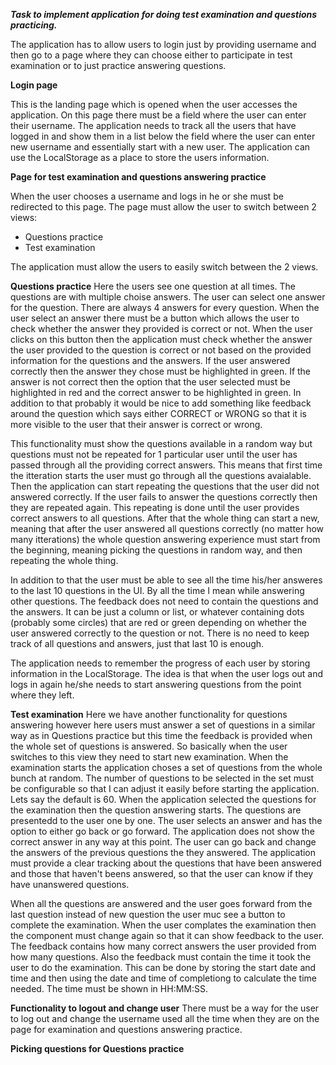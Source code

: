 ***Task to implement application for doing test examination and questions practicing.***

The application has to allow users to login just by providing username and then go to a page where they can choose either to participate in test examination or to just practice answering questions.

**Login page**

This is the landing page which is opened when the user accesses the application. On this page there must be a field where the user can enter their username. The application needs to track all the users that have logged in and show them in a list below the field where the user can enter new username and essentially start with a new user. The application can use the LocalStorage as a place to store the users information.

**Page for test examination and questions answering practice**

When the user chooses a username and logs in he or she must be redirected to this page. The page must allow the user to switch between 2 views:

- Questions practice
- Test examination

The application must allow the users to easily switch between the 2 views.

**Questions practice**
Here the users see one question at all times. The questions are with multiple choise answers. The user can select one answer for the question. There are always 4 answers for every question. When the user select an answer there must be a button which allows the user to check whether the answer they provided is correct or not. When the user clicks on this button then the application must check whether the answer the user provided to the question is correct or not based on the provided information for the questions and the answers. If the user answered correctly then the answer they chose must be highlighted in green. If the answer is not correct then the option that the user selected must be highlighted in red and the correct answer to be highlighted in green. In addition to that probably it would be nice to add something like feedback around the question which says either CORRECT or WRONG so that it is more visible to the user that their answer is correct or wrong.

This functionality must show the questions available in a random way but questions must not be repeated for 1 particular user until the user has passed through all the providing correct answers. This means that first time the itteration starts the user must go through all the questions avaialable. Then the application can start repeating the questions that the user did not answered correctly. If the user fails to answer the questions correctly then they are repeated again. This repeating is done until the user provides correct answers to all questions. After that the whole thing can start a new, meaning that after the user answered all questions correctly (no matter how many itterations) the whole question answering experience must start from the beginning, meaning picking the questions in random way, and then repeating the whole thing.

In addition to that the user must be able to see all the time his/her answeres to the last 10 questions in the UI. By all the time I mean while answering other questions. The feedback does not need to contain the questions and the answers. It can be just a column or list, or whatever containing dots (probably some circles) that are red or green depending on whether the user answered correctly to the question or not. There is no need to keep track of all questions and answers, just that last 10 is enough.

The application needs to remember the progress of each user by storing information in the LocalStorage. The idea is that when the user logs out and logs in again he/she needs to start answering questions from the point where they left.

**Test examination**
Here we have another functionality for questions answering however here users must answer a set of questions in a similar way as in Questions practice but this time the feedback is provided when the whole set of questions is answered. So basically when the user switches to this view they need to start new examination. When the examination starts the application choses a set of questions from the whole bunch at random. The number of questions to be selected in the set must be configurable so that I can adjust it easily before starting the application. Lets say the default is 60. When the application selected the questions for the examination then the question answering starts. The questions are presentedd to the user one by one. The user selects an answer and has the option to either go back or go forward. The application does not show the correct answer in any way at this point. The user can go back and change the answers of the previous questions the they answered. The application must provide a clear tracking about the questions that have been answered and those that haven't beens answered, so that the user can know if they have unanswered questions.

When all the questions are answered and the user goes forward from the last question instead of new question the user muc see a button to complete the examination. When the user complates the examination then the component must change again so that it can show feedback to the user. The feedback contains how many correct answers the user provided from how many questions. Also the feedback must contain the time it took the user to do the examination. This can be done by storing the start date and time and then using the date and time of completiong to calculate the time needed. The time must be shown in HH:MM:SS.

**Functionality to logout and change user**
There must be a way for the user to log out and change the username used all the time when they are on the page for examination and questions answering practice.

**Picking questions for Questions practice**

